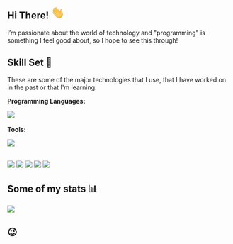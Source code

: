 ## Hi There! <img  src="https://raw.githubusercontent.com/ABSphreak/ABSphreak/master/gifs/Hi.gif" width="30px">
I’m passionate about the world of technology and "programming" is something I feel good about, so I hope to see this through!

  
  ## Skill Set :muscle:

These are some of the major technologies that I use, that I have worked on in the past or that I'm learning:

  
**Programming Languages:**

<img src="https://skillicons.dev/icons?i=python,c,lua,js,html,css"/>


**Tools:**

<img src="https://skillicons.dev/icons?i=mysql,ai,ps,figma,vscode,git,discord"/>

  
  ##
  
  <div> 
  <a href="https://www.youtube.com/channel/UCvTUsY6ELIhS6NqE63BnBng" target="_blank"><img src="https://img.shields.io/badge/YouTube-FF0000?style=for-the-badge&logo=youtube&logoColor=white" target="_blank"></a>
  <a href="https://instagram.com/mourato5369" target="_blank"><img src="https://img.shields.io/badge/-Instagram-%23E4405F?style=for-the-badge&logo=instagram&logoColor=white" target="_blank"></a>
 	<a href="https://www.twitch.tv/rafamour" target="_blank"><img src="https://img.shields.io/badge/Twitch-9146FF?style=for-the-badge&logo=twitch&logoColor=white" target="_blank"></a>
 <a href="https://discord.gg/tSwywEvrqT" target="_blank"><img src="https://img.shields.io/badge/Discord-7289DA?style=for-the-badge&logo=discord&logoColor=white" target="_blank"></a> 
  <a href = "mailto:contactorafamour@gmail.com"><img src="https://img.shields.io/badge/-Gmail-%23333?style=for-the-badge&logo=gmail&logoColor=white" target="_blank"></a>
 <div> 
    
   ##
 
## Some of my stats :bar_chart:

<img src="https://github-readme-stats.vercel.app/api?username=rafael-mourato&show_icons=true&theme=great-gatsby&include_all_commits=true">


## 😉
